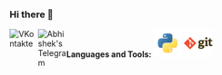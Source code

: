 ### Hi there 👋

<a href="https://vk.com/stas224">
  <img align="left" alt="VKontakte" width="50px" src="https://cdn.jsdelivr.net/npm/simple-icons@v3/icons/vk.svg" />
</a>
<a href="https://t.me/stas224stas">
  <img align="left" alt="Abhishek's Telegram" width="50px" src="https://cdn.jsdelivr.net/npm/simple-icons@v3/icons/telegram.svg" />
</a>

**Languages and Tools:**
<code><img height="50" src="https://raw.githubusercontent.com/github/explore/80688e429a7d4ef2fca1e82350fe8e3517d3494d/topics/python/python.png"></code>
<code><img height="50" src="https://raw.githubusercontent.com/github/explore/80688e429a7d4ef2fca1e82350fe8e3517d3494d/topics/git/git.png"></code>
